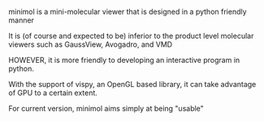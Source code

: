 minimol is a mini-molecular viewer that is designed in a python friendly manner

It is (of course and expected to be) inferior to the product level molecular viewers such as GaussView, Avogadro, and VMD

HOWEVER, it is more friendly to developing an interactive program in python.

With the support of vispy, an OpenGL based library, it can take advantage of GPU to a certain extent.

For current version, minimol aims simply at being "usable"
